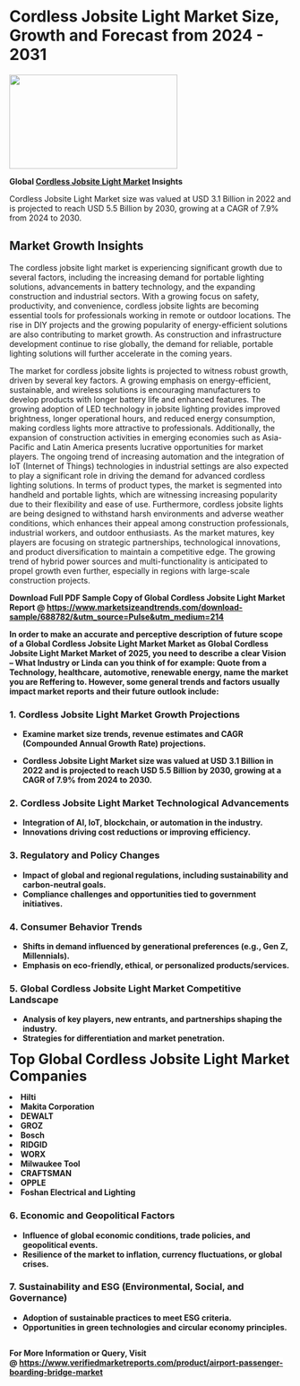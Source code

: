 <H1>Cordless Jobsite Light Market Size, Growth and Forecast from 2024 - 2031</H1><img class="aligncenter size-medium wp-image-584254" src="https://thirdeyenews.in/wp-content/uploads/2024/09/Global-Market-Research-300x168.jpeg" alt="" width="300" height="168" /><p><strong>Global&nbsp;<a href="https://www.marketsizeandtrends.com/download-sample/688782/&amp;utm_source=Pulse&amp;utm_medium=214">Cordless Jobsite Light Market</a> Insights</strong></p><p>Cordless Jobsite Light Market size was valued at USD 3.1 Billion in 2022 and is projected to reach USD 5.5 Billion by 2030, growing at a CAGR of 7.9% from 2024 to 2030.</p><p><h2>Market Growth Insights</h2> <p>The cordless jobsite light market is experiencing significant growth due to several factors, including the increasing demand for portable lighting solutions, advancements in battery technology, and the expanding construction and industrial sectors. With a growing focus on safety, productivity, and convenience, cordless jobsite lights are becoming essential tools for professionals working in remote or outdoor locations. The rise in DIY projects and the growing popularity of energy-efficient solutions are also contributing to market growth. As construction and infrastructure development continue to rise globally, the demand for reliable, portable lighting solutions will further accelerate in the coming years.</p> <p><strong></strong></p> <p>The market for cordless jobsite lights is projected to witness robust growth, driven by several key factors. A growing emphasis on energy-efficient, sustainable, and wireless solutions is encouraging manufacturers to develop products with longer battery life and enhanced features. The growing adoption of LED technology in jobsite lighting provides improved brightness, longer operational hours, and reduced energy consumption, making cordless lights more attractive to professionals. Additionally, the expansion of construction activities in emerging economies such as Asia-Pacific and Latin America presents lucrative opportunities for market players. The ongoing trend of increasing automation and the integration of IoT (Internet of Things) technologies in industrial settings are also expected to play a significant role in driving the demand for advanced cordless lighting solutions. In terms of product types, the market is segmented into handheld and portable lights, which are witnessing increasing popularity due to their flexibility and ease of use. Furthermore, cordless jobsite lights are being designed to withstand harsh environments and adverse weather conditions, which enhances their appeal among construction professionals, industrial workers, and outdoor enthusiasts. As the market matures, key players are focusing on strategic partnerships, technological innovations, and product diversification to maintain a competitive edge. The growing trend of hybrid power sources and multi-functionality is anticipated to propel growth even further, especially in regions with large-scale construction projects. <p><strong></p><p><span class=""><strong>Download Full PDF Sample Copy of Global Cordless Jobsite Light Market Report</strong> @ <a href="https://www.marketsizeandtrends.com/download-sample/688782/&amp;utm_source=Pulse&amp;utm_medium=214" target="_blank">https://www.marketsizeandtrends.com/download-sample/688782/&amp;utm_source=Pulse&amp;utm_medium=214</a></span></p><p>In order to make an accurate and perceptive description of future scope of a Global&nbsp;Cordless Jobsite Light Market Market as Global&nbsp;Cordless Jobsite Light Market Market of 2025, you need to describe a clear Vision &ndash; What Industry or Linda can you think of for example: Quote from a Technology, healthcare, automotive, renewable energy, name the market you are Reffering to. However, some general trends and factors usually impact market reports and their future outlook include:</p><h3>1.&nbsp;<strong>Cordless Jobsite Light Market Growth Projections</strong></h3><ul><li>Examine market size trends, revenue estimates and CAGR (Compounded Annual Growth Rate) projections.</li><li><p>Cordless Jobsite Light Market size was valued at USD 3.1 Billion in 2022 and is projected to reach USD 5.5 Billion by 2030, growing at a CAGR of 7.9% from 2024 to 2030.</p></li></ul><h3>2.&nbsp;<strong>Cordless Jobsite Light Market Technological Advancements</strong></h3><ul><li>Integration of AI, IoT, blockchain, or automation in the industry.</li><li>Innovations driving cost reductions or improving efficiency.</li></ul><h3>3.&nbsp;<strong>Regulatory and Policy Changes</strong></h3><ul><li>Impact of global and regional regulations, including sustainability and carbon-neutral goals.</li><li>Compliance challenges and opportunities tied to government initiatives.</li></ul><h3>4.&nbsp;<strong>Consumer Behavior Trends</strong></h3><ul><li>Shifts in demand influenced by generational preferences (e.g., Gen Z, Millennials).</li><li>Emphasis on eco-friendly, ethical, or personalized products/services.</li></ul><h3>5.&nbsp;<strong>Global Cordless Jobsite Light Market Competitive Landscape</strong></h3><ul><li>Analysis of key players, new entrants, and partnerships shaping the industry.</li><li>Strategies for differentiation and market penetration.</li></ul><p data-pm-slice="1 1 []"><span style="color: inherit; font-family: inherit; font-size: 25px;">Top Global Cordless Jobsite Light Market Companies</span></p><div class="" data-test-id=""><p><li>Hilti</li><li> Makita Corporation</li><li> DEWALT</li><li> GROZ</li><li> Bosch</li><li> RIDGID</li><li> WORX</li><li> Milwaukee Tool</li><li> CRAFTSMAN</li><li> OPPLE</li><li> Foshan Electrical and Lighting</li></p></div><h3>6.&nbsp;<strong>Economic and Geopolitical Factors</strong></h3><ul><li>Influence of global economic conditions, trade policies, and geopolitical events.</li><li>Resilience of the market to inflation, currency fluctuations, or global crises.</li></ul><h3>7.&nbsp;<strong>Sustainability and ESG (Environmental, Social, and Governance)</strong></h3><ul><li>Adoption of sustainable practices to meet ESG criteria.</li><li>Opportunities in green technologies and circular economy principles.</li></ul><h2><strong style="font-size: 14px;">For More Information or Query, Visit @&nbsp;</strong><a style="background-color: #ffffff; font-size: 14px;" href="https://www.marketsizeandtrends.com/report/cordless-jobsite-light-market/" target="_blank">https://www.verifiedmarketreports.com/product/airport-passenger-boarding-bridge-market</a></h2>
